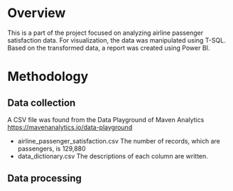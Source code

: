 # Overview

This is a part of the project focused on analyzing airline passenger satisfaction data. For visualization, the data was manipulated using T-SQL.
Based on the transformed data, a report was created using Power BI.

# Methodology
## Data collection
A CSV file was found from the Data Playground of Maven Analytics
https://mavenanalytics.io/data-playground
- airline_passenger_satisfaction.csv
  The number of records, which are passengers, is 129,880
- data_dictionary.csv
  The descriptions of each column are written.
  
## Data processing
